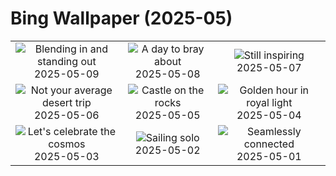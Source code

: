 # Bing Wallpaper (2025-05)

|  |  |  |
|:---:|:---:|:---:|
| ![](https://www.bing.com/th?id=OHR.CuteChameleon_EN-IN3680584611_400x240.jpg "Blending in and standing out") 2025-05-09 | ![](https://www.bing.com/th?id=OHR.RhyoliteDonkeys_EN-IN2213858489_400x240.jpg "A day to bray about") 2025-05-08 | ![](https://www.bing.com/th?id=OHR.RabindraJayantiIN_EN-IN3289019397_400x240.jpg "Still inspiring") 2025-05-07 |
| ![](https://www.bing.com/th?id=OHR.FlyoverNamibia_EN-IN3642714628_400x240.jpg "Not your average desert trip") 2025-05-06 | ![](https://www.bing.com/th?id=OHR.DunluceIreland_EN-IN3454088296_400x240.jpg "Castle on the rocks") 2025-05-05 | ![](https://www.bing.com/th?id=OHR.MysorePalace_EN-IN3228585823_400x240.jpg "Golden hour in royal light") 2025-05-04 |
| ![](https://www.bing.com/th?id=OHR.ArchesGalaxy_EN-IN0648210386_400x240.jpg "Let's celebrate the cosmos") 2025-05-03 | ![](https://www.bing.com/th?id=OHR.BrazilHeron_EN-IN0370124301_400x240.jpg "Sailing solo") 2025-05-02 | ![](https://www.bing.com/th?id=OHR.SeaLink_EN-IN8546932125_400x240.jpg "Seamlessly connected") 2025-05-01 |
